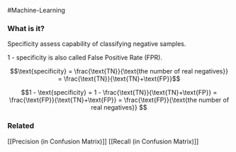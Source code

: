 #Machine-Learning 

### What is it?
Specificity assess capability of classifying negative samples.

1 - specificity is also called False Positive Rate (FPR).

$$\text{specificity} = \frac{\text{TN}}{\text{the number of real negatives}} = \frac{\text{TN}}{\text{TN}+\text{FP}}$$

$$1 - \text{specificity} = 1 - \frac{\text{TN}}{\text{TN}+\text{FP}} = \frac{\text{FP}}{\text{TN}+\text{FP}} = \frac{\text{FP}}{\text{the number of real negatives}} $$

### Related
[[Precision (in Confusion Matrix)]]
[[Recall (in Confusion Matrix)]]